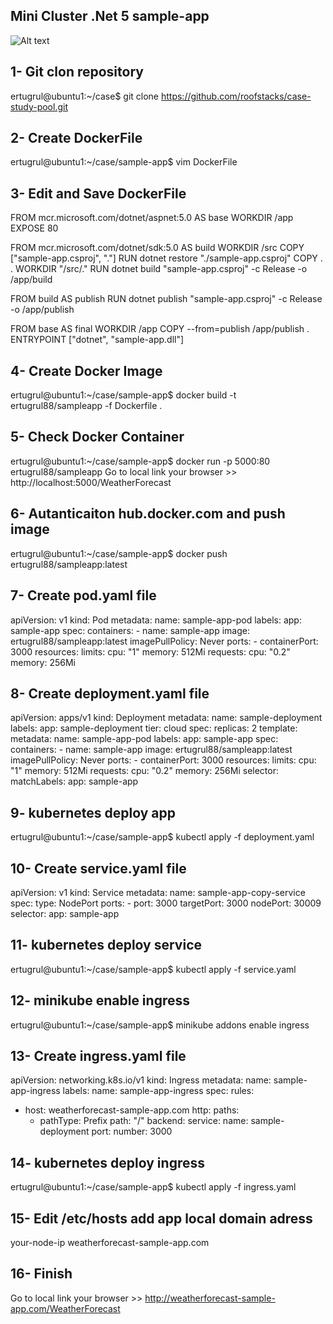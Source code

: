 ## Mini Cluster .Net 5 sample-app 
![Alt text](https://raw.githubusercontent.com/ertugrul88/sample-app/aa7147d64eca7de9a51dd35bddb00f925e3d3d74/diagram.jpeg?token=GHSAT0AAAAAABSF2U3FBHM63W563GJWBRREYRDFUUQ?raw=true "Mini Cluster")

## 1- Git clon repository

ertugrul@ubuntu1:~/case$ git clone https://github.com/roofstacks/case-study-pool.git

## 2- Create DockerFile

ertugrul@ubuntu1:~/case/sample-app$ vim DockerFile

## 3- Edit and Save DockerFile

FROM mcr.microsoft.com/dotnet/aspnet:5.0 AS base
WORKDIR /app
EXPOSE 80

FROM mcr.microsoft.com/dotnet/sdk:5.0 AS build
WORKDIR /src
COPY ["sample-app.csproj", "."]
RUN dotnet restore "./sample-app.csproj"
COPY . .
WORKDIR "/src/."
RUN dotnet build "sample-app.csproj" -c Release -o /app/build

FROM build AS publish
RUN dotnet publish "sample-app.csproj" -c Release -o /app/publish

FROM base AS final
WORKDIR /app
COPY --from=publish /app/publish .
ENTRYPOINT ["dotnet", "sample-app.dll"]

## 4- Create Docker Image

ertugrul@ubuntu1:~/case/sample-app$ docker build -t ertugrul88/sampleapp -f Dockerfile .

## 5- Check Docker Container

ertugrul@ubuntu1:~/case/sample-app$ docker run -p 5000:80 ertugrul88/sampleapp 
Go to local link your browser >> http://localhost:5000/WeatherForecast

## 6- Autanticaiton hub.docker.com and push image

ertugrul@ubuntu1:~/case/sample-app$ docker push ertugrul88/sampleapp:latest

## 7- Create pod.yaml file

apiVersion: v1
kind: Pod
metadata:
  name: sample-app-pod
  labels:
    app: sample-app
spec:
   containers:
      - name: sample-app
        image: ertugrul88/sampleapp:latest
        imagePullPolicy: Never
        ports:
         - containerPort: 3000
        resources:
         limits:
          cpu: "1"
          memory: 512Mi
         requests:
          cpu: "0.2"
          memory: 256Mi
 
## 8- Create deployment.yaml file

apiVersion: apps/v1
kind: Deployment
metadata:
  name: sample-deployment
  labels:
    app: sample-deployment
    tier: cloud
spec:
 replicas: 2
 template:
  metadata:
   name: sample-app-pod
   labels:
    app: sample-app
  spec:
   containers:
    - name: sample-app
      image: ertugrul88/sampleapp:latest
      imagePullPolicy: Never
      ports:
       - containerPort: 3000
      resources:
       limits:
        cpu: "1"
        memory: 512Mi
       requests:
        cpu: "0.2"
        memory: 256Mi
 selector:
  matchLabels:
   app: sample-app


## 9- kubernetes deploy app

ertugrul@ubuntu1:~/case/sample-app$ kubectl apply -f deployment.yaml

## 10- Create service.yaml file

apiVersion: v1
kind: Service
metadata:
  name: sample-app-copy-service
spec:
  type: NodePort
  ports:
    - port: 3000
      targetPort: 3000
      nodePort: 30009
  selector:
      app: sample-app


## 11- kubernetes deploy service

ertugrul@ubuntu1:~/case/sample-app$ kubectl apply -f service.yaml


## 12-  minikube enable ingress

ertugrul@ubuntu1:~/case/sample-app$ minikube addons enable ingress

## 13- Create ingress.yaml file

apiVersion: networking.k8s.io/v1
kind: Ingress
metadata:
  name: sample-app-ingress
  labels:
    name: sample-app-ingress
spec:
  rules:
  - host: weatherforecast-sample-app.com
    http:
      paths:
      - pathType: Prefix
        path: "/"
        backend:
          service:
            name: sample-deployment
            port:
              number: 3000


## 14- kubernetes deploy ingress

 ertugrul@ubuntu1:~/case/sample-app$ kubectl apply -f ingress.yaml

## 15- Edit /etc/hosts add app local domain adress

your-node-ip  weatherforecast-sample-app.com

## 16- Finish

Go to local link your browser >> http://weatherforecast-sample-app.com/WeatherForecast